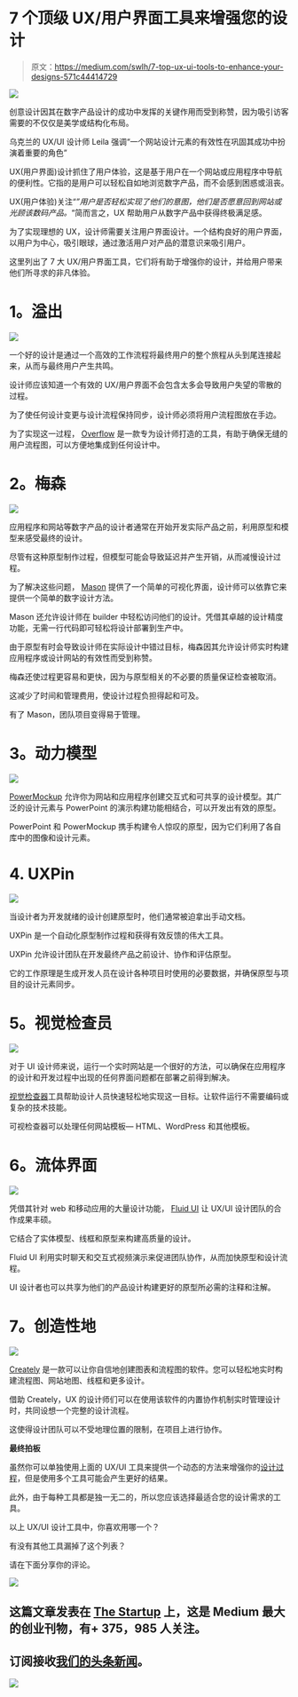 # 7 个顶级 UX/用户界面工具来增强您的设计

> 原文：<https://medium.com/swlh/7-top-ux-ui-tools-to-enhance-your-designs-571c44414729>

![](img/5794a418c58ffe2da2a33c105c9d5069.png)

创意设计因其在数字产品设计的成功中发挥的关键作用而受到称赞，因为吸引访客需要的不仅仅是美学或结构化布局。

乌克兰的 UX/UI 设计师 Leila 强调“一个网站设计元素的有效性在巩固其成功中扮演着重要的角色”

UX(用户界面)设计抓住了用户体验，这是基于用户在一个网站或应用程序中导航的便利性。它指的是用户可以轻松自如地浏览数字产品，而不会感到困惑或沮丧。

UX(用户体验)关注“*”用户是否轻松实现了他们的意图，他们是否愿意回到网站或光顾该数码产品。*“简而言之，UX 帮助用户从数字产品中获得终极满足感。

为了实现理想的 UX，设计师需要关注用户界面设计。一个结构良好的用户界面，以用户为中心，吸引眼球，通过激活用户对产品的潜意识来吸引用户。

这里列出了 7 大 UX/用户界面工具，它们将有助于增强你的设计，并给用户带来他们所寻求的非凡体验。

# **1。溢出**

![](img/178451565de6943acb1f75318168881a.png)

一个好的设计是通过一个高效的工作流程将最终用户的整个旅程从头到尾连接起来，从而与最终用户产生共鸣。

设计师应该知道一个有效的 UX/用户界面不会包含太多会导致用户失望的零散的过程。

为了使任何设计变更与设计流程保持同步，设计师必须将用户流程图放在手边。

为了实现这一过程， [Overflow](https://overflow.io) 是一款专为设计师打造的工具，有助于确保无缝的用户流程图，可以方便地集成到任何设计中。

# **2。梅森**

![](img/1e6b12125e5ff43a94115a67d142bb79.png)

应用程序和网站等数字产品的设计者通常在开始开发实际产品之前，利用原型和模型来感受最终的设计。

尽管有这种原型制作过程，但模型可能会导致延迟并产生开销，从而减慢设计过程。

为了解决这些问题， [Mason](https://www.trymason.com/) 提供了一个简单的可视化界面，设计师可以依靠它来提供一个简单的数字设计方法。

Mason 还允许设计师在 builder 中轻松访问他们的设计。凭借其卓越的设计精度功能，无需一行代码即可轻松将设计部署到生产中。

由于原型有时会导致设计师在实际设计中错过目标，梅森因其允许设计师实时构建应用程序或设计网站的有效性而受到称赞。

梅森还使过程更容易和更快，因为与原型相关的不必要的质量保证检查被取消。

这减少了时间和管理费用，使设计过程负担得起和可及。

有了 Mason，团队项目变得易于管理。

# **3。动力模型**

![](img/5deaad365ae0de811422b016125e10dd.png)

[PowerMockup](https://www.powermockup.com) 允许你为网站和应用程序创建交互式和可共享的设计模型。其广泛的设计元素与 PowerPoint 的演示构建功能相结合，可以开发出有效的原型。

PowerPoint 和 PowerMockup 携手构建令人惊叹的原型，因为它们利用了各自库中的图像和设计元素。

# 4. **UXPin**

![](img/8103ac7fc1b27983161c5a22d71cca4f.png)

当设计者为开发就绪的设计创建原型时，他们通常被迫拿出手动文档。

UXPin 是一个自动化原型制作过程和获得有效反馈的伟大工具。

UXPin 允许设计团队在开发最终产品之前设计、协作和评估原型。

它的工作原理是生成开发人员在设计各种项目时使用的必要数据，并确保原型与项目的设计元素同步。

# **5。视觉检查员**

![](img/53f05c56bb65f2c98bee3fc3456ef16d.png)

对于 UI 设计师来说，运行一个实时网站是一个很好的方法，可以确保在应用程序的设计和开发过程中出现的任何界面问题都在部署之前得到解决。

[视觉检查器](https://www.canvasflip.com/visual-inspector/)工具帮助设计人员快速轻松地实现这一目标。让软件运行不需要编码或复杂的技术技能。

可视检查器可以处理任何网站模板— HTML、WordPress 和其他模板。

# **6。流体界面**

![](img/0d9f632a2697fad3d2fd79ab7b6190ca.png)

凭借其针对 web 和移动应用的大量设计功能， [Fluid UI](https://www.fluidui.com) 让 UX/UI 设计团队的合作成果丰硕。

它结合了实体模型、线框和原型来构建高质量的设计。

Fluid UI 利用实时聊天和交互式视频演示来促进团队协作，从而加快原型和设计流程。

UI 设计者也可以共享为他们的产品设计构建更好的原型所必需的注释和注解。

# **7。创造性地**

![](img/09860120a1ce6f63706f69e980e72b15.png)

[Creately](https://creately.com) 是一款可以让你自信地创建图表和流程图的软件。您可以轻松地实时构建流程图、网站地图、线框和更多设计。

借助 Creately，UX 的设计师们可以在使用该软件的内置协作机制实时管理设计时，共同设想一个完整的设计流程。

这使得设计团队可以不受地理位置的限制，在项目上进行协作。

**最终拍板**

虽然你可以单独使用上面的 UX/UI 工具来提供一个动态的方法来增强你的[设计过程](https://www.liveedu.tv/guides/design/)，但是使用多个工具可能会产生更好的结果。

此外，由于每种工具都是独一无二的，所以您应该选择最适合您的设计需求的工具。

以上 UX/UI 设计工具中，你喜欢用哪一个？

有没有其他工具漏掉了这个列表？

请在下面分享你的评论。

[![](img/308a8d84fb9b2fab43d66c117fcc4bb4.png)](https://medium.com/swlh)

## 这篇文章发表在 [The Startup](https://medium.com/swlh) 上，这是 Medium 最大的创业刊物，有+ 375，985 人关注。

## 订阅接收[我们的头条新闻](http://growthsupply.com/the-startup-newsletter/)。

[![](img/b0164736ea17a63403e660de5dedf91a.png)](https://medium.com/swlh)